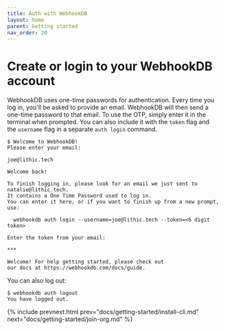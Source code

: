 ```yaml
---
title: Auth with WebhookDB
layout: home
parent: Getting started
nav_order: 20
---
```


# Create or login to your WebhookDB account

WebhookDB uses one-time passwords for authentication. Every time you log in, you'll be asked
to provide an email. WebhookDB will then send a one-time password to
that email. To use the OTP, simply enter it in the terminal when prompted. You can also include it with the `token` flag and  
the `username` flag in a separate `auth login` command.

```
$ Welcome to WebhookDB!
Please enter your email:

joe@lithic.tech

Welcome back!

To finish logging in, please look for an email we just sent to natalie@lithic.tech.
It contains a One Time Password used to log in.
You can enter it here, or if you want to finish up from a new prompt, use:

  webhookdb auth login --username=joe@lithic.tech --token=<6 digit token>

Enter the token from your email:

***

Welcome! For help getting started, please check out
our docs at https://webhookdb.com/docs/guide.
```

You can also log out:

```
$ webhookdb auth logout
You have logged out. 
```

{% include prevnext.html prev="docs/getting-started/install-cli.md" next="docs/getting-started/join-org.md" %}
